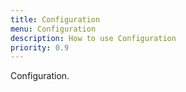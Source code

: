 ```yaml
---
title: Configuration
menu: Configuration
description: How to use Configuration
priority: 0.9
---
```


Configuration.
